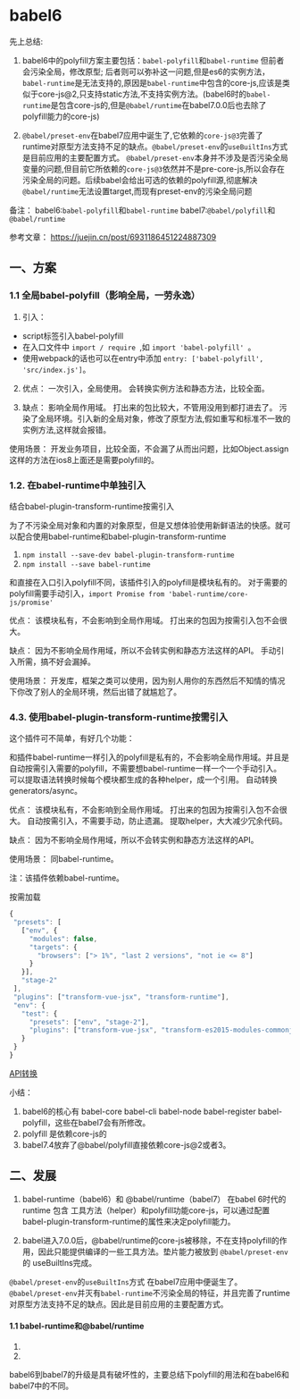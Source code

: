 # babel6


先上总结:

1. babel6中的polyfill方案主要包括：`babel-polyfill`和`babel-runtime`
但前者会污染全局，修改原型;
后者则可以弥补这一问题,但是es6的实例方法，`babel-runtime`是无法支持的,原因是`babel-runtime`中包含的core-js,应该是类似于core-js@2,只支持static方法,不支持实例方法。(babel6时的`babel-runtime`是包含core-js的,但是`@babel/runtime`在babel7.0.0后也去除了polyfill能力的core-js)

2. `@babel/preset-env`在babel7应用中诞生了,它依赖的`core-js@3`完善了runtime对原型方法支持不足的缺点。`@babel/preset-env`的`useBuiltIns`方式 是目前应用的主要配置方式。 
 `@babel/preset-env`本身并不涉及是否污染全局变量的问题,但目前它所依赖的`core-js@3`依然并不是pre-core-js,所以会存在污染全局的问题。后续babel会给出可选的依赖的polyfill源,彻底解决`@babel/runtime`无法设置target,而现有preset-env的污染全局问题 [](https://github.com/babel/babel-polyfills/blob/main/docs/migration.md)

备注：
babel6:`babel-polyfill`和`babel-runtime`
babel7:`@babel/polyfill`和`@babel/runtime`

参考文章： https://juejin.cn/post/6931186451224887309


## 一、方案
### 1.1 全局babel-polyfill（影响全局，一劳永逸）
1. 引入：
* script标签引入babel-polyfill
* 在入口文件中 `import / require `,如 `import 'babel-polyfill' `。
* 使用webpack的话也可以在entry中添加 `entry: ['babel-polyfill', 'src/index.js']`。

2. 优点：
一次引入，全局使用。
会转换实例方法和静态方法，比较全面。

3. 缺点：
影响全局作用域。
打出来的包比较大，不管用没用到都打进去了。
污染了全局环境。引入新的全局对象，修改了原型方法,假如重写和标准不一致的实例方法,这样就会报错。

使用场景：
开发业务项目，比较全面，不会漏了从而出问题，比如Object.assign这样的方法在ios8上面还是需要polyfill的。

   


### 1.2.  在babel-runtime中单独引入
结合babel-plugin-transform-runtime按需引入

为了不污染全局对象和内置的对象原型，但是又想体验使用新鲜语法的快感。就可以配合使用babel-runtime和babel-plugin-transform-runtime
1. `npm install --save-dev babel-plugin-transform-runtime`
2. `npm install --save babel-runtime`

和直接在入口引入polyfill不同，该插件引入的polyfill是模块私有的。
对于需要的polyfill需要手动引入，`import Promise from 'babel-runtime/core-js/promise'`

优点：
该模块私有，不会影响到全局作用域。
打出来的包因为按需引入包不会很大。

缺点：
因为不影响全局作用域，所以不会转实例和静态方法这样的API。
手动引入所需，搞不好会漏掉。

使用场景：
开发库，框架之类可以使用，因为别人用你的东西然后不知情的情况下你改了别人的全局环境，然后出错了就尴尬了。

### 4.3. 使用babel-plugin-transform-runtime按需引入

这个插件可不简单，有好几个功能：

和插件babel-runtime一样引入的polyfill是私有的，不会影响全局作用域。并且是自动按需引入需要的polyfill，不需要想babel-runtime一样一个一个手动引入。
可以提取语法转换时候每个模块都生成的各种helper，成一个引用。
自动转换generators/async。

优点：
该模块私有，不会影响到全局作用域。
打出来的包因为按需引入包不会很大。
自动按需引入，不需要手动，防止遗漏。
提取helper，大大减少冗余代码。

缺点：
因为不影响全局作用域，所以不会转实例和静态方法这样的API。

使用场景：
同babel-runtime。

注：该插件依赖babel-runtime。

按需加载

 ````javascript
{
  "presets": [
    ["env", {
      "modules": false,
      "targets": {
        "browsers": ["> 1%", "last 2 versions", "not ie <= 8"]
      }
    }],
    "stage-2"
  ],
  "plugins": ["transform-vue-jsx", "transform-runtime"],
  "env": {
    "test": {
      "presets": ["env", "stage-2"],
      "plugins": ["transform-vue-jsx", "transform-es2015-modules-commonjs", "dynamic-import-node"]
    }
  }
}
 ````


 [API转换](https://www.cnblogs.com/zhishaofei/p/10058132.html)

 
 

小结：
1. babel6的核心有 babel-core babel-cli babel-node babel-register babel-polyfill，这些在babel7会有所修改。
2. polyfill 是依赖core-js的
3. babel7.4放弃了@babel/polyfill直接依赖core-js@2或者3。



## 二、发展
1. babel-runtime（babel6）和 @babel/runtime（babel7）
在babel 6时代的runtime 包含 工具方法（helper）和polyfill功能core-js，可以通过配置babel-plugin-transform-runtime的属性来决定polyfill能力。

2. babel进入7.0.0后，@babel/runtime的core-js被移除，不在支持polyfill的作用，因此只能提供编译的一些工具方法。垫片能力被放到 `@babel/preset-env`的 useBuiltIns完成。

 `@babel/preset-env`的`useBuiltIns`方式 在babel7应用中便诞生了。 `@babel/preset-env`并灭有`babel-runtime`不污染全局的特征，并且完善了runtime对原型方法支持不足的缺点。因此是目前应用的主要配置方式。 



#### 1.1 babel-runtime和@babel/runtime
1. 
 
 2. 




babel6到babel7的升级是具有破坏性的，主要总结下polyfill的用法和在babel6和babel7中的不同。


